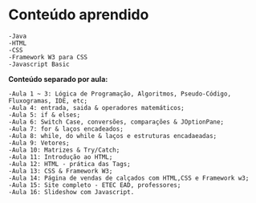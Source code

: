 # Conteúdo aprendido

    -Java
    -HTML 
    -CSS
    -Framework W3 para CSS
    -Javascript Basic
    
    
   **Conteúdo separado por aula:**
   
    -Aula 1 ~ 3: Lógica de Programação, Algoritmos, Pseudo-Código, Fluxogramas, IDE, etc;
    -Aula 4: entrada, saida & operadores matemáticos;
    -Aula 5: if & elses;
    -Aula 6: Switch Case, conversões, comparações & JOptionPane;
    -Aula 7: for & laços encadeados;
    -Aula 8: while, do while & laços e estruturas encadaeadas;
    -Aula 9: Vetores;
    -Aula 10: Matrizes & Try/Catch;
    -Aula 11: Introdução ao HTML;
    -Aula 12: HTML - prática das Tags;
    -Aula 13: CSS & Framework W3;
    -Aula 14: Página de vendas de calçados com HTML,CSS e Framework w3;
    -Aula 15: Site completo - ETEC EAD, professores;
    -Aula 16: Slideshow com Javascript.
    
